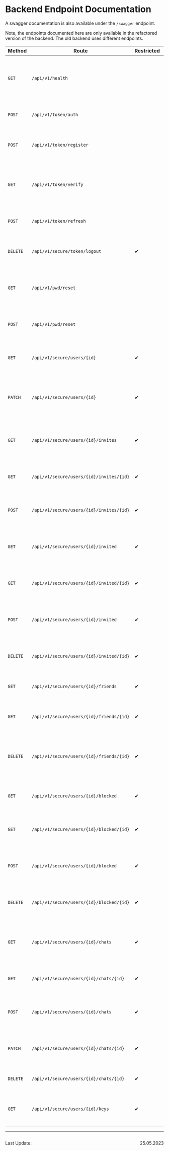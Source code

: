 # Backend Endpoint Documentation

A swagger documentation is also available under the `/swagger` endpoint.

Note, the endpoints documented here are only available in the refactored version of the backend. The old backend uses different endpoints.

| Method   | Route                                    | Restricted | Description                                                          | Payload                                                   | Returns                                                                |
| -------- | ---------------------------------------- | ---------- | -------------------------------------------------------------------- | --------------------------------------------------------- | ---------------------------------------------------------------------- |
| `GET`    | `/api/v1/health`                         |            | Used for Deployments to determine if the backend is up and healthy.  | -                                                         | A string 'ok' or nothing when down.                                    |
| `POST`   | `/api/v1/token/auth`                     |            | Login Endpoint, validates credentials.                               | User or Email & Password                                  | JWT Token if valid credentials.                                        |
| `POST`   | `/api/v1/token/register`                 |            | Used to register a new user.                                         | User account information.                                 | User account information if successful.                                |
| `GET`    | `/api/v1/token/verify`                   |            | Used to check if the user is logged in and the token is still valid. | -                                                         | User email address and id if successful.                               |
| `POST`   | `/api/v1/token/refresh`                  |            | Used to refresh the JWT access token.                                | -                                                         | New JWT token if the old one is still valid.                           |
| `DELETE` | `/api/v1/secure/token/logout`            | ✔          | Used to remove all of the JWT tokens from cookies.                   | -                                                         | Remove token cookies header.                                           |
| `GET`    | `/api/v1/pwd/reset`                      |            | Used if the user wants to reset his/her password.                    | Username and user tag or email address in query parameter | Allways successful (backend tries to send reset email)                 |
| `POST`   | `/api/v1/pwd/reset`                      |            | Used when the user changes his/her password.                         | Password and password reset code as payload.              | Successful or invalid code.                                            |
| `GET`    | `/api/v1/secure/users/{id}`              | ✔          | Used to get all the data relevant for the users account              | -                                                         | Username, user tag, description, avatar etc.                           |
| `PATCH`  | `/api/v1/secure/users/{id}`              | ✔          | Used to update single or multiple user account settings.             | All available user account / settings parameters.         | Username, user tag, description, avatar etc. (all available user data) |
| `GET`    | `/api/v1/secure/users/{id}/invites`      | ✔          | Used to get a list of all the invitations the user recieved.         | -                                                         | List of all the invitations.                                           |
| `GET`    | `/api/v1/secure/users/{id}/invites/{id}` | ✔          | Used to get a specific invitation by the id of the invitation.       | -                                                         | A specific invitation.                                                 |
| `POST`   | `/api/v1/secure/users/{id}/invites/{id}` | ✔          | Used to respond to an invitation (accepting or declining).           | The response of the user.                                 | A specific invitation.                                                 |
| `GET`    | `/api/v1/secure/users/{id}/invited`      | ✔          | Used to get a list of the accounts the specific user invented.       | -                                                         | A list of users that have been invited by the specific user.           |
| `GET`    | `/api/v1/secure/users/{id}/invited/{id}` | ✔          | Used to retrieve a specific invite of the user.                      | -                                                         | A specific user invite, identified by its id.                          |
| `POST`   | `/api/v1/secure/users/{id}/invited`      | ✔          | Used to invite a new user.                                           | -                                                         | The username and tag of the user that will be invited.                 |
| `DELETE` | `/api/v1/secure/users/{id}/invited/{id}` | ✔          | Used to remove a specific invitation of the user.                    | -                                                         | The specific invitiation identified by its id.                         |
| `GET`    | `/api/v1/secure/users/{id}/friends`      | ✔          | Used to get all the friends of the user.                             | -                                                         | A list with users that are friends of the user.                        |
| `GET`    | `/api/v1/secure/users/{id}/friends/{id}` | ✔          | Used to retrieve a specific friend by his user id.                   | -                                                         | A specific friend of the user.                                         |
| `DELETE` | `/api/v1/secure/users/{id}/friends/{id}` | ✔          | Used to remove a friend of the user by his id.                       | -                                                         | The specific user that has been removed from the friends list.         |
| `GET`    | `/api/v1/secure/users/{id}/blocked`      | ✔          | Used to get a list of all the accounts blocked by the user.          | -                                                         | A list of all the users blocked by the user.                           |
| `GET`    | `/api/v1/secure/users/{id}/blocked/{id}` | ✔          | Used to get a specific account blocked by the user.                  | -                                                         | A specific user which has been blocked by the user.                    |
| `POST`   | `/api/v1/secure/users/{id}/blocked`      | ✔          | Used to block a specific user.                                       | -                                                         | The username and tag of the user that will be blocked.                 |
| `DELETE` | `/api/v1/secure/users/{id}/blocked/{id}` | ✔          | Used to unblock a specific user by his user id                       | -                                                         | The specific user which has been unblocked.                            |
| `GET`    | `/api/v1/secure/users/{id}/chats`        | ✔          | Used to retrieve a list of all the chats of the user.                | -                                                         | A list of all the chats of the user (also empty chats with friends).   |
| `GET`    | `/api/v1/secure/users/{id}/chats/{id}`   | ✔          | Used to get a specific chat by the chat id.                          | -                                                         | A specific chat by its id.                                             |
| `POST`   | `/api/v1/secure/users/{id}/chats`        | ✔          | Used to post a message in the chat with a specific friend.           | The content of the message.                               | The newly posted message.                                              |
| `PATCH`  | `/api/v1/secure/users/{id}/chats/{id}`   | ✔          | Used to update a specific message.                                   | The new content of the message.                           | The content of the updated message.                                    |
| `DELETE` | `/api/v1/secure/users/{id}/chats/{id}`   | ✔          | Used to delete a specific message.                                   | -                                                         | The content of the deleted message.                                    |
| `GET`    | `/api/v1/secure/users/{id}/keys`         | ✔          | Used to retrieve the public and private key of the user.             | -                                                         | Public and private key of the user.                                    |

---

<div style="display: flex; justify-content: space-between; align-items: center;">
	<p>Last Update:</p>
	<p>25.05.2023</p>
</div>
